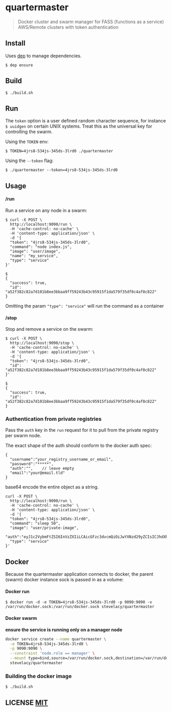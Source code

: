 # quartermaster

> Docker cluster and swarm manager for FASS (functions as a service) AWS/Remote clusters with token authentication

## Install

Uses [dep](https://github.com/golang/dep) to manage dependencies.

`$ dep ensure`


## Build

`$ ./build.sh`

## Run

The `token` option is a user defined random character sequence, for instance `$ uuidgen` on certain UNIX systems. Treat this as the universal key for controlling the swarm.

Using the `TOKEN` env:

`$ TOKEN=4jrs8-534js-345ds-3lrd0 ./quartermaster`

Using the `--token` flag:

`$ ./quartermaster --token=4jrs8-534js-345ds-3lrd0`


## Usage

#### /run

Run a service on any node in a swarm:

```curl
$ curl -X POST \
  http://localhost:9090/run \
  -H 'cache-control: no-cache' \
  -H 'content-type: application/json' \
  -d '{
  "token": "4jrs8-534js-345ds-3lrd0",
  "command": "node index.js",
  "image": "user/image",
  "name": "my_service",
  "type": "service"
}'

$
{
  "success": true,
  "id": "a52f382c82a7d101b8ee3bbaa9ff59243b43c95915f1da579f35df0c4af0c822"
}
```
Omitting the param `"type": "service"` will run the command as a container

#### /stop

Stop and remove a service on the swarm:
```curl
$ curl -X POST \
  http://localhost:9090/stop \
  -H 'cache-control: no-cache' \
  -H 'content-type: application/json' \
  -d '{
  "token": "4jrs8-534js-345ds-3lrd0",
  "id": "a52f382c82a7d101b8ee3bbaa9ff59243b43c95915f1da579f35df0c4af0c822"
}'

$
{
  "success": true,
  "id": "a52f382c82a7d101b8ee3bbaa9ff59243b43c95915f1da579f35df0c4af0c822"
}
```

### Authentication from private registries
Pass the `auth` key in the `run` request for it to pull from the private registry per swarm node.

The exact shape of the auth should conform to the docker auth spec:
```
{
  "username":"your_registry_username_or_email",
  "password":"*****",
  "auth":"",    // leave empty
  "email":"your@email.tld"
}
```
base64 encode the entire object as a string.

```curl
curl -X POST \
  http://localhost:9090/run \
  -H 'cache-control: no-cache' \
  -H 'content-type: application/json' \
  -d '{
  "token": "4jrs8-534js-345ds-3lrd0",
  "command": "sleep 50",
  "image": "user/private-image",
  "auth":"eyJ1c2VybmFtZSI6InVzZXIiLCAicGFzc3dvcmQiOiJwYXNzd29yZCIsICJhdXRoIjoiIiwgImVtYWlsIjoibmFtZUBleGFtcGxlLmNvbSJ9",
  "type": "service"
}'
```

## Docker

Because the quartermaster application connects to docker, the parent (swarm) docker instance sock is passed in as a volume:

#### Docker run
`$ docker run -d -e TOKEN=4jrs8-534js-345ds-3lrd0 -p 9090:9090 -v /var/run/docker.sock:/var/run/docker.sock stevelacy/quartermaster`

#### Docker swarm
**ensure the service is running only on a manager node**

```bash
docker service create --name quartermaster \
  -e TOKEN=4jrs8-534js-345ds-3lrd0 \
  -p 9090:9090 \
  --constraint 'node.role == manager' \
  --mount type=bind,source=/var/run/docker.sock,destination=/var/run/docker.sock \
  stevelacy/quartermaster
```

### Building the docker image

`$ ./build.sh`


## LICENSE [MIT](LICENSE)
